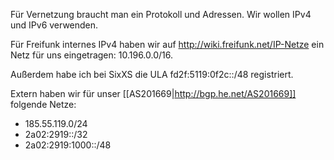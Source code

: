 Für Vernetzung braucht man ein Protokoll und Adressen. Wir wollen IPv4 und IPv6 verwenden.

Für Freifunk internes IPv4 haben wir auf http://wiki.freifunk.net/IP-Netze ein Netz für uns eingetragen: 10.196.0.0/16.

Außerdem habe ich bei SixXS die ULA fd2f:5119:0f2c::/48 registriert.

Extern haben wir für unser [[AS201669|http://bgp.he.net/AS201669]]
folgende Netze:
* 185.55.119.0/24
* 2a02:2919::/32
* 2a02:2919:1000::/48